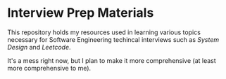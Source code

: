 # Interview Prep Materials

This repository holds my resources used in learning various topics necessary for Software Engineering techincal interviews such as *System Design* and *Leetcode*. 

It's a mess right now, but I plan to make it more comprehensive (at least more comprehensive to me). 